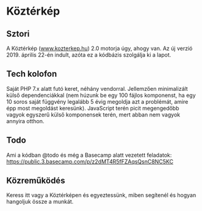 # Köztérkép

## Sztori
A Köztérkép (www.kozterkep.hu) 2.0 motorja úgy, ahogy van.
Az új verzió 2019. április 22-én indult, azóta ez a kódbázis szolgálja ki a lapot.

## Tech kolofon
Saját PHP 7.x alatt futó keret, néhány vendorral. Jellemzően minimalizált külső dependenciákkal (nem húzunk be egy 100 fájlos komponenst, ha egy 10 soros saját függvény legalább 5 évig megoldja azt a problémát, amire épp most megoldást keresünk). JavaScript terén picit megengedőbb vagyok egyszerű külső komponensek terén, mert abban nem vagyok annyira otthon.

## Todo
Ami a kódban @todo és még a Basecamp alatt vezetett feladatok: https://public.3.basecamp.com/p/z2dMT4R5fFZAqsQsnC8NC5KC

## Közreműködés
Keress itt vagy a Köztérképen és egyeztessünk, miben segítenél és hogyan hangoljuk össze a munkát.  